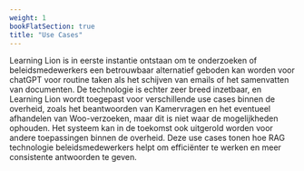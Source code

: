 ```yaml
---
weight: 1
bookFlatSection: true
title: "Use Cases"
---
```


Learning Lion is in eerste instantie ontstaan om te onderzoeken of beleidsmedewerkers een betrouwbaar alternatief geboden kan worden voor chatGPT voor routine taken als het schijven van emails of het samenvatten van documenten. De technologie is echter zeer breed inzetbaar, en Learning Lion wordt toegepast voor verschillende use cases binnen de overheid, zoals het beantwoorden van Kamervragen en het eventueel afhandelen van Woo-verzoeken, maar dit is niet waar de mogelijkheden ophouden.  Het systeem kan in de toekomst ook uitgerold worden voor andere toepassingen binnen de overheid. Deze use cases tonen hoe RAG technologie beleidsmedewerkers helpt om efficiënter te werken en meer consistente antwoorden te geven. 



